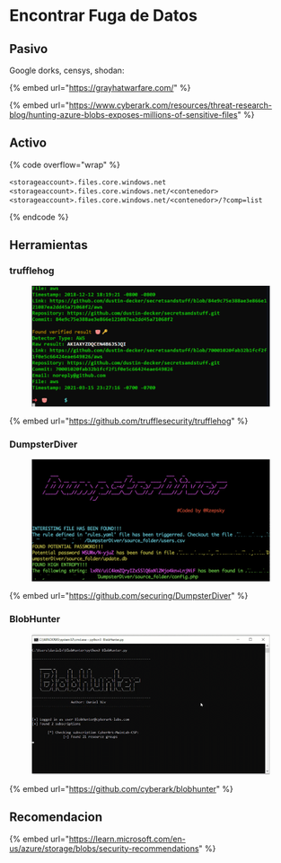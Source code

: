 # Encontrar Fuga de Datos

## Pasivo

Google dorks, censys, shodan:

{% embed url="https://grayhatwarfare.com/" %}

{% embed url="https://www.cyberark.com/resources/threat-research-blog/hunting-azure-blobs-exposes-millions-of-sensitive-files" %}

## Activo

{% code overflow="wrap" %}
```
<storageaccount>.files.core.windows.net
<storageaccount>.files.core.windows.net/<contenedor>
<storageaccount>.files.core.windows.net/<contenedor>/?comp=list
```
{% endcode %}



## Herramientas

### trufflehog

<figure><img src="../../.gitbook/assets/image (1).png" alt=""><figcaption></figcaption></figure>

{% embed url="https://github.com/trufflesecurity/trufflehog" %}

### DumpsterDiver&#x20;

<figure><img src="../../.gitbook/assets/image.png" alt=""><figcaption></figcaption></figure>

{% embed url="https://github.com/securing/DumpsterDiver" %}

### BlobHunter

<figure><img src="../../.gitbook/assets/image (2).png" alt=""><figcaption></figcaption></figure>

{% embed url="https://github.com/cyberark/blobhunter" %}

## Recomendacion

{% embed url="https://learn.microsoft.com/en-us/azure/storage/blobs/security-recommendations" %}

